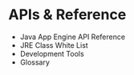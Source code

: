 # APIs &amp; Reference

* Java App Engine API Reference
* JRE Class White List
* Development Tools
* Glossary